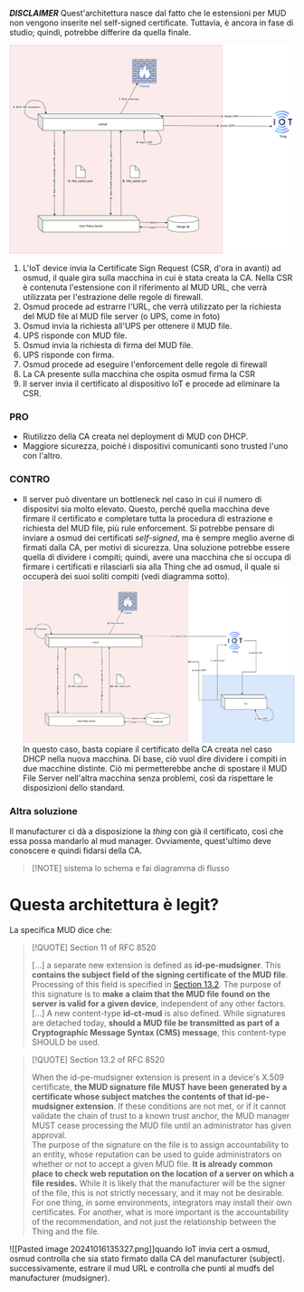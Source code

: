 ***DISCLAIMER***      Quest'architettura nasce dal fatto che le estensioni per MUD non vengono inserite nel self-signed certificate. Tuttavia, è ancora in fase di studio; quindi, potrebbe differire da quella finale.

![Architettura di riferimento](src/ref_arch.png)

1. L'IoT device invia la Certificate Sign Request (CSR, d'ora in avanti) ad osmud, il quale gira sulla macchina in cui è stata creata la CA. Nella CSR è contenuta l'estensione con il riferimento al MUD URL, che verrà utilizzata per l'estrazione delle regole di firewall.
2. Osmud procede ad estrarre l'URL, che verrà utilizzato per la richiesta del MUD file al MUD file server (o UPS, come in foto)
3. Osmud invia la richiesta all'UPS per ottenere il MUD file.
4. UPS risponde con MUD file.
5. Osmud invia la richiesta di firma del MUD file.
6. UPS risponde con firma.
7. Osmud procede ad eseguire l'enforcement delle regole di firewall
8. La CA presente sulla macchina che ospita osmud firma la CSR
9. Il server invia il certificato al dispositivo IoT e procede ad eliminare la CSR.

### PRO

- Riutilizzo della CA creata nel deployment di MUD con DHCP.
- Maggiore sicurezza, poiché i dispositivi comunicanti sono trusted l'uno con l'altro.

### CONTRO
- Il server può diventare un bottleneck nel caso in cui il numero di dispositvi sia molto elevato. Questo, perché quella macchina deve firmare il certificato e completare tutta la procedura di estrazione e richiesta del MUD file, più rule enforcement. Si potrebbe pensare di inviare a osmud dei certificati *self-signed*, ma è sempre meglio averne di firmati dalla CA, per motivi di sicurezza. Una soluzione potrebbe essere quella di dividere i compiti; quindi, avere una macchina che si occupa di firmare i certificati e rilasciarli sia alla Thing che ad osmud, il quale si occuperà dei suoi soliti compiti (vedi diagramma sotto).
![Una prima ottimizzazione](src/optimization_1.png)
	In questo caso, basta copiare il certificato della CA creata nel caso DHCP nella nuova macchina. Di base, ciò vuol dire dividere i compiti in due macchine distinte. Ciò mi permetterebbe anche di spostare il MUD File Server nell'altra macchina senza problemi, così da rispettare le disposizioni dello standard.

### Altra soluzione

Il manufacturer ci dà a disposizione la *thing* con già il certificato, così che essa possa mandarlo al mud manager. Ovviamente, quest'ultimo deve conoscere e quindi fidarsi della CA.


>[!NOTE] sistema lo schema e fai diagramma di flusso

# Questa architettura è legit?

La specifica MUD dice che: 

>[!QUOTE] Section 11 of RFC 8520
>
>[...] a separate new extension is defined as **id-pe-mudsigner**. This **contains the subject field of the signing certificate of the MUD file**.  Processing of this field is specified in [Section 13.2](https://datatracker.ietf.org/doc/html/rfc8520#section-13.2). 
   The purpose of this signature is to **make a claim that the MUD file**
   **found on the server is valid for a given device**, independent of any
   other factors.  [...]
   A new content-type **id-ct-mud** is also defined.  While signatures are
   detached today, **should a MUD file be transmitted as part of a**
   **Cryptographic Message Syntax (CMS) message**, this content-type SHOULD
   be used.


> [!QUOTE] Section 13.2 of RFC 8520
> 
> When the id-pe-mudsigner extension is present in a device's X.509 certificate, **the MUD signature file MUST have been generated by a certificate whose subject matches the contents of that id-pe-mudsigner extension**.  If these conditions are not met, or if it cannot validate the chain of trust to a known trust anchor, the MUD manager MUST cease processing the MUD file until an administrator has given approval.  
   The purpose of the signature on the file is to assign accountability
   to an entity, whose reputation can be used to guide administrators on
   whether or not to accept a given MUD file.  **It is already common**
   **place to check web reputation on the location of a server on which a**
   **file resides.**  While it is likely that the manufacturer will be the
   signer of the file, this is not strictly necessary, and it may not be
   desirable.  For one thing, in some environments, integrators may
   install their own certificates.  For another, what is more important
   is the accountability of the recommendation, and not just the
   relationship between the Thing and the file.
   

![[Pasted image 20241016135327.png]]quando IoT invia cert a osmud, osmud controlla che sia stato firmato dalla CA del manufacturer (subject). successivamente, estrare il mud URL e controlla che punti al mudfs del manufacturer (mudsigner).